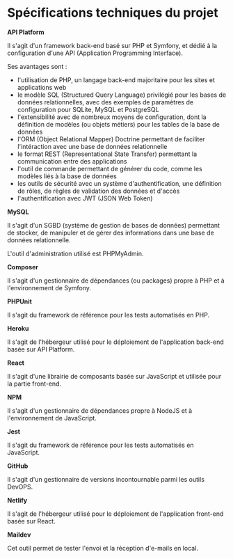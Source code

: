 # Spécifications techniques du projet

**API Platform**

Il s'agit d'un framework back-end basé sur PHP et Symfony, et dédié à la configuration d'une API (Application Programming Interface).

Ses avantages sont :

- l'utilisation de PHP, un langage back-end majoritaire pour les sites et applications web
- le modèle SQL (Structured Query Language) privilégié pour les bases de données relationnelles, avec des exemples de paramètres de configuration pour SQLite, MySQL et PostgreSQL
- l'extensibilité avec de nombreux moyens de configuration, dont la définition de modèles (ou objets métiers) pour les tables de la base de données
- l'ORM (Object Relational Mapper) Doctrine permettant de faciliter l'intéraction avec une base de données relationnelle
- le format REST (Representational State Transfer) permettant la communication entre des applications
- l'outil de commande permettant de générer du code, comme les modèles liés à la base de données
- les outils de sécurité avec un système d'authentification, une définition de rôles, de règles de validation des données et d'accès
- l'authentification avec JWT (JSON Web Token)

**MySQL**

Il s'agit d'un SGBD (système de gestion de bases de données) permettant de stocker, de manipuler et de gérer des informations dans une base de données relationnelle.

L'outil d'administration utilisé est PHPMyAdmin.

**Composer**

Il s'agit d'un gestionnaire de dépendances (ou packages) propre à PHP et à l'environnement de Symfony.

**PHPUnit**

Il s'agit du framework de référence pour les tests automatisés en PHP.

**Heroku**

Il s'agit de l'hébergeur utilisé pour le déploiement de l'application back-end basée sur API Platform.

**React**

Il s'agit d'une librairie de composants basée sur JavaScript et utilisée pour la partie front-end.

**NPM**

Il s'agit d'un gestionnaire de dépendances propre à NodeJS et à l'environnement de JavaScript.

**Jest**

Il s'agit du framework de référence pour les tests automatisés en JavaScript.

**GitHub**

Il s'agit d'un gestionnaire de versions incontournable parmi les outils DevOPS.

**Netlify**

Il s'agit de l'hébergeur utilisé pour le déploiement de l'application front-end basée sur React.

**Maildev**

Cet outil permet de tester l'envoi et la réception d'e-mails en local.
